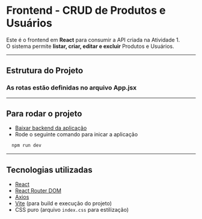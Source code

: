 # Frontend - CRUD de Produtos e Usuários

Este é o frontend em **React** para consumir a API criada na Atividade 1.  
O sistema permite **listar, criar, editar e excluir** Produtos e Usuários.

---

## Estrutura do Projeto
### As rotas estão definidas no arquivo App.jsx

---
## Para rodar o projeto
  - [Baixar backend da aplicação](https://github.com/augustopdelima/Atividade-1-dev-full-stack)
  - Rode o seguinte comando para inicar a aplicação
  ```bash
    npm run dev
```

---

## Tecnologias utilizadas
- [React](https://react.dev/)
- [React Router DOM](https://reactrouter.com/)
- [Axios](https://axios-http.com/)
- [Vite](https://vitejs.dev/) (para build e execução do projeto)
- CSS puro (arquivo `index.css` para estilização)

 

